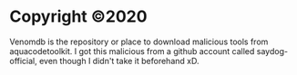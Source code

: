 # Copyright ©2020

Venomdb is the repository or place to download malicious tools from aquacodetoolkit.
I got this malicious from a github account called saydog-official, even though I didn't take it beforehand xD.

